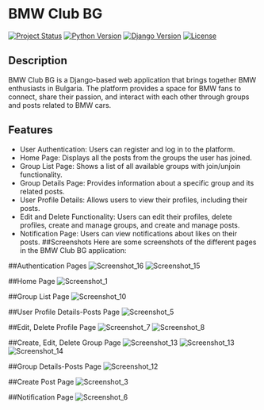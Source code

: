 # BMW Club BG
[![Project Status](https://img.shields.io/badge/status-active-brightgreen.svg)](https://github.com/your-username/bmw-club-bg)
[![Python Version](https://img.shields.io/badge/python-3.8%20%7C%203.9-blue.svg)](https://www.python.org/downloads/)
[![Django Version](https://img.shields.io/badge/django-3.2-blue.svg)](https://www.djangoproject.com/download/)
[![License](https://img.shields.io/badge/license-MIT-green.svg)](LICENSE)

## Description
BMW Club BG is a Django-based web application that brings together BMW enthusiasts in Bulgaria. The platform provides a space for BMW fans to connect, share their passion, and interact with each other through groups and posts related to BMW cars.

## Features
- User Authentication: Users can register and log in to the platform.
- Home Page: Displays all the posts from the groups the user has joined.
- Group List Page: Shows a list of all available groups with join/unjoin functionality.
- Group Details Page: Provides information about a specific group and its related posts.
- User Profile Details: Allows users to view their profiles, including their posts.
- Edit and Delete Functionality: Users can edit their profiles, delete profiles, create and manage groups, and create and manage posts.
- Notification Page: Users can view notifications about likes on their posts.
##Screenshots
Here are some screenshots of the different pages in the BMW Club BG application:

##Authentication Pages
![Screenshot_16](https://github.com/Warw1ck/bmw_club_bg_final/assets/114092919/821f4449-ae9f-4138-8fa0-b550f97fb81a)
![Screenshot_15](https://github.com/Warw1ck/bmw_club_bg_final/assets/114092919/5fa1d30b-f4c7-41ea-83c0-e45ed7ba5d92)

##Home Page
![Screenshot_1](https://github.com/Warw1ck/bmw_club_bg_final/assets/114092919/e0fcbabf-20d7-4088-bc76-7592dc9e5e4d)

##Group List Page
![Screenshot_10](https://github.com/Warw1ck/bmw_club_bg_final/assets/114092919/09617510-34ce-4276-968b-ed0af3779a01)

##User Profile Details-Posts Page
![Screenshot_5](https://github.com/Warw1ck/bmw_club_bg_final/assets/114092919/76b7e7b0-4ec7-4e44-941e-b517dc2df036)

##Edit, Delete Profile Page
![Screenshot_7](https://github.com/Warw1ck/bmw_club_bg_final/assets/114092919/5b0be742-fa67-429b-afb5-7f443d47301d)
![Screenshot_8](https://github.com/Warw1ck/bmw_club_bg_final/assets/114092919/5c5d98cb-5f42-4b5a-9373-5d1e9d1aecfb)

##Create, Edit, Delete Group Page
![Screenshot_13](https://github.com/Warw1ck/bmw_club_bg_final/assets/114092919/17c6a30f-a0aa-463c-ac76-cf259c379fbb)
![Screenshot_13](https://github.com/Warw1ck/bmw_club_bg_final/assets/114092919/04249ed5-e9e4-48ff-9c6f-67026c7afca5)
![Screenshot_14](https://github.com/Warw1ck/bmw_club_bg_final/assets/114092919/59712190-af3b-4a63-8d03-ca376b117807)

##Group Details-Posts Page
![Screenshot_12](https://github.com/Warw1ck/bmw_club_bg_final/assets/114092919/c082c8a3-b6ea-4fd3-b16f-3cb0b8e88ecd)

##Create Post Page
![Screenshot_3](https://github.com/Warw1ck/bmw_club_bg_final/assets/114092919/d396bd94-a9da-4d21-bd4e-a82f2309b916)

##Notification Page
![Screenshot_6](https://github.com/Warw1ck/bmw_club_bg_final/assets/114092919/132f7243-772f-41fb-8818-726256389787)
